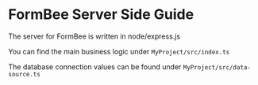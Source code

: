 # FormBee Server Side Guide

The server for FormBee is written in node/express.js

You can find the main business logic under `MyProject/src/index.ts`

The database connection values can be found under `MyProject/src/data-source.ts`
